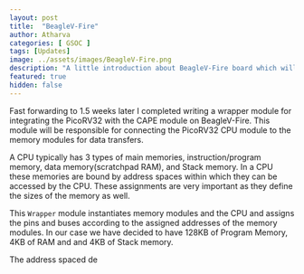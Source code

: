 ```yaml
---
layout: post
title:  "BeagleV-Fire"
author: Atharva
categories: [ GSOC ]
tags: [Updates]
image: ../assets/images/BeagleV-Fire.png
description: "A little introduction about BeagleV-Fire board which will be used during my GSOC project"
featured: true
hidden: false
---
```


Fast forwarding to 1.5 weeks later I completed writing a wrapper module for integrating the PicoRV32 with the CAPE module on BeagleV-Fire. This module will be responsible for connecting the PicoRV32 CPU module to the memory modules for data transfers.

A CPU typically has 3 types of main memories, instruction/program memory, data memory(scratchpad RAM), and Stack memory. In a CPU these memories are bound by address spaces within which they can be accessed by the CPU. These assignments are very important as they define the sizes of the memory as well.

This `Wrapper` module instantiates memory modules and the CPU and assigns the pins and buses according to the assigned addresses of the memory modules. In our case we have decided to have 128KB of Program Memory, 4KB of RAM and and 4KB of Stack memory.

The address spaced de